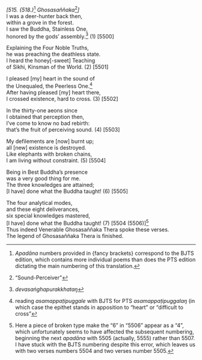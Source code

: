 *\[515. {518.}*[^1] *Ghosasaññaka*[^2]*\]*  
I was a deer-hunter back then,  
within a grove in the forest.  
I saw the Buddha, Stainless One,  
honored by the gods’ assembly.[^3] (1) \[5500\]

Explaining the Four Noble Truths,  
he was preaching the deathless state.  
I heard the honey\[-sweet\] Teaching  
of Sikhi, Kinsman of the World. (2) \[5501\]

I pleased \[my\] heart in the sound of  
the Unequaled, the Peerless One.[^4]  
After having pleased \[my\] heart there,  
I crossed existence, hard to cross. (3) \[5502\]

In the thirty-one aeons since  
I obtained that perception then,  
I’ve come to know no bad rebirth:  
that’s the fruit of perceiving sound. (4) \[5503\]

My defilements are \[now\] burnt up;  
all \[new\] existence is destroyed.  
Like elephants with broken chains,  
I am living without constraint. (5) \[5504\]

Being in Best Buddha’s presence  
was a very good thing for me.  
The three knowledges are attained;  
\[I have\] done what the Buddha taught! (6) \[5505\]

The four analytical modes,  
and these eight deliverances,  
six special knowledges mastered,  
\[I have\] done what the Buddha taught! (7) \[5504 (5506)\][^5]  
Thus indeed Venerable Ghosasaññaka Thera spoke these verses.  
The legend of Ghosasaññaka Thera is finished.  
[^1]: *Apadāna* numbers provided in {fancy brackets} correspond to the
    BJTS edition, which contains more individual poems than does the PTS
    edition dictating the main numbering of this translation.  
[^2]: “Sound-Perceiver”  
[^3]: *devasaṅghapurakkhataŋ*  
[^4]: reading *asamappaṭipuggale* with BJTS for PTS *asamappaṭipuggalaŋ*
    (in which case the epithet stands in apposition to “heart” or
    “difficult to cross”  
[^5]: Here a piece of broken type make the “6” in “5506” appear as a
    “4”, which unfortunately seems to have affected the subsequent
    numbering, beginning the next *apadāna* with 5505 (actually, 5555)
    rather than 5507. I have stuck with the BJTS numbering despite this
    error, which leaves us with two verses numbers 5504 and two verses
    number 5505.

